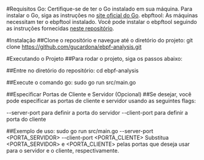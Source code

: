 #Requisitos
Go: Certifique-se de ter o Go instalado em sua máquina. Para instalar o Go, siga as instruções no [site oficial do Go](https://golang.org/doc/install).
ebpftool: As máquinas necessitam ter o ebpftool instalado. Você pode instalar o ebpftool seguindo as instruções fornecidas [neste repositório](https://github.com/sysrepo/ebpftool).


#Instalação
##Clone o repositório e navegue até o diretório do projeto:
git clone https://github.com/gucardona/ebpf-analysis.git

#Executando o Projeto
##Para rodar o projeto, siga os passos abaixo:

##Entre no diretório do repositório:
cd ebpf-analysis

##Execute o comando go:
sudo go run src/main.go

##Especificar Portas de Cliente e Servidor (Opcional)
##Se desejar, você pode especificar as portas de cliente e servidor usando as seguintes flags:

--server-port para definir a porta do servidor
--client-port para definir a porta do cliente

##Exemplo de uso:
sudo go run src/main.go --server-port <PORTA_SERVIDOR> --client-port <PORTA_CLIENTE>
Substitua <PORTA_SERVIDOR> e <PORTA_CLIENTE> pelas portas que deseja usar para o servidor e o cliente, respectivamente.
